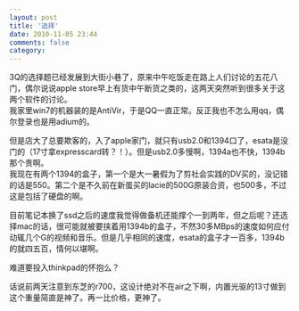 ```yaml
---
layout: post
title: '选择'
date: 2010-11-05 23:44
comments: false
category: 
---
```

    

3Q的选择题已经发展到大街小巷了，原来中午吃饭走在路上人们讨论的五花八门，偶尔说说apple store早上有货中午断货之类的，这两天突然听到很多关于这两个软件的讨论。  
我家里win7的机器装的是AntiVir，于是QQ一直正常。反正我也不怎么用qq，偶尔登录也是用adium的。

但是店大了总要欺客的，入了apple家门，就只有usb2.0和1394口了，esata是没门的（17寸拿expresscard转？！）。但是usb2.0多慢啊，1394a也不快，1394b那个贵啊。  
我现在有两个1394的盒子，第一个是大一暑假为了剪社会实践的DV买的，没记错的话是550。第二个是不久前在新蛋买的lacie的500G原装合资，也500多，不过这是包括了硬盘的啊。

目前笔记本换了ssd之后的速度我觉得做备机还能撑个一到两年，但之后呢？还选择mac的话，很可能就被要挟着用1394b的盒子，不然30多MBps的速度如何应付动辄几个G的视频和音乐。但是几乎相同的速度，esata的盒子才一百多，1394b的就四五百，情何以堪啊。

难道要投入thinkpad的怀抱么？

话说前两天注意到东芝的r700，这设计绝对不在air之下啊，内置光驱的13寸做到这个重量简直是神了。再一比价格，更神了。
